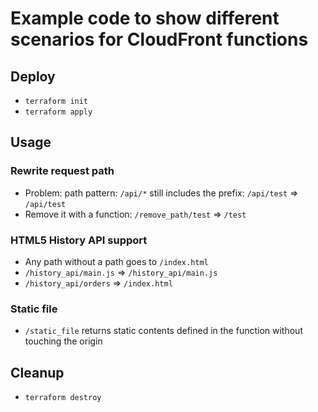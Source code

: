 # Example code to show different scenarios for CloudFront functions

## Deploy

* ```terraform init```
* ```terraform apply```

## Usage

### Rewrite request path

* Problem: path pattern: ```/api/*``` still includes the prefix: ```/api/test``` => ```/api/test```
* Remove it with a function: ```/remove_path/test``` => ```/test```

### HTML5 History API support

* Any path without a path goes to ```/index.html```
* ```/history_api/main.js``` => ```/history_api/main.js```
* ```/history_api/orders``` => ```/index.html```

### Static file

* ```/static_file``` returns static contents defined in the function without touching the origin

## Cleanup

* ```terraform destroy```
